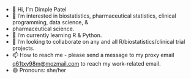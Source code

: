 - 👋 Hi, I’m Dimple Patel
- 👀 I’m interested in biostatistics, pharmaceutical statistics, clinical programming, data science, &
- pharmaceutical science.
- 🌱 I’m currently learning R & Python.
- 💞️ I’m looking to collaborate on any and all R/biostatistics/clinical trial projects.
- 📫 How to reach me - please send a message to my proxy email q61txy98m@mozmail.com to reach my work-related email.
- 😄 Pronouns: she/her

<!---
dimpz4295/dimpz4295 is a ✨ special ✨ repository because its `README.md` (this file) appears on your GitHub profile.
You can click the Preview link to take a look at your changes.
--->
